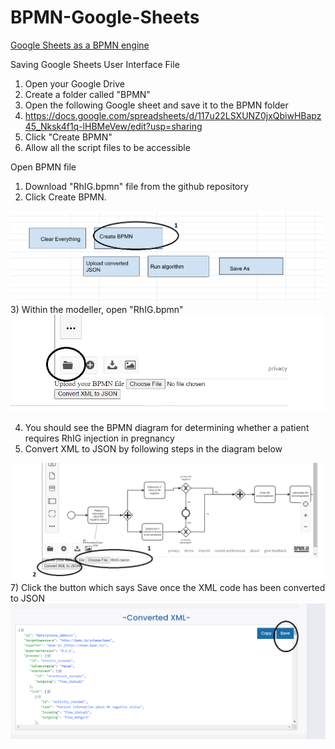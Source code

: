 # BPMN-Google-Sheets
<u>Google Sheets as a BPMN engine</u>

Saving Google Sheets User Interface File
1) Open your Google Drive
2) Create a folder called "BPMN"
3) Open the following Google sheet and save it to the BPMN folder
4) https://docs.google.com/spreadsheets/d/117u22LSXUNZ0jxQbiwHBapz45_Nksk4f1q-lHBMeVew/edit?usp=sharing
5) Click "Create BPMN"
6) Allow all the script files to be accessible

Open BPMN file
1) Download "RhIG.bpmn" file from the github repository
2) Click Create BPMN. 
<img src ="create BPMN.png">
3) Within the modeller, open "RhIG.bpmn"
<img src ="open example bpmn.png">

4) You should see the BPMN diagram for determining whether a patient requires RhIG injection in pregnancy
6) Convert XML to JSON by following steps in the diagram below 
<img src ="open bpmn file.png">
7) Click the button which says Save once the XML code has been converted to JSON
<img src="save json.png">
